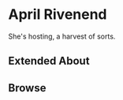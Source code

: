 # April Rivenend
She's hosting, a harvest of sorts.

## Extended About
<!-- TODO write this fucking shit again because a single mouse keypress fucked everything up -->

## Browse

